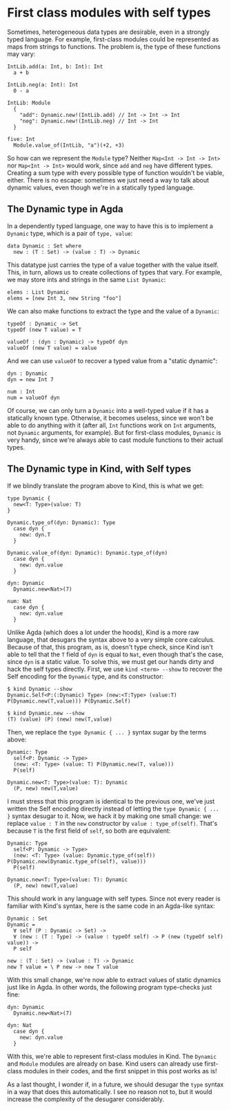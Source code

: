 First class modules with self types
===================================

Sometimes, heterogeneous data types are desirable, even in a strongly typed
language. For example, first-class modules could be represented as maps from
strings to functions. The problem is, the type of these functions may vary:

```
IntLib.add(a: Int, b: Int): Int
  a + b

IntLib.neg(a: Int): Int
  0 - a

IntLib: Module
  {
    "add": Dynamic.new!(IntLib.add) // Int -> Int -> Int
    "neg": Dynamic.new!(IntLib.neg) // Int -> Int
  }

five: Int
  Module.value_of(IntLib, "a")(+2, +3)
```

So how can we represent the `Module` type? Neither `Map<Int -> Int -> Int>` nor
`Map<Int -> Int>` would work, since `add` and `neg` have different types.
Creating a sum type with every possible type of function wouldn't be viable,
either. There is no escape: sometimes we just need a way to talk about dynamic
values, even though we're in a statically typed language.

## The Dynamic type in Agda

In a dependently typed language, one way to have this is to implement a
`Dynamic` type, which is a pair of `type, value`:

```
data Dynamic : Set where
  new : (T : Set) -> (value : T) -> Dynamic
```

This datatype just carries the type of a value together with the value itself.
This, in turn, allows us to create collections of types that vary. For example,
we may store ints and strings in the same `List Dynamic`:

```
elems : List Dynamic
elems = [new Int 3, new String "foo"]
```

We can also make functions to extract the type and the value of a `Dynamic`:

```
typeOf : Dynamic -> Set
typeOf (new T value) = T

valueOf : (dyn : Dynamic) -> typeOf dyn
valueOf (new T value) = value
```

And we can use `valueOf` to recover a typed value from a "static dynamic":

```
dyn : Dynamic
dyn = new Int 7

num : Int
num = valueOf dyn
```

Of course, we can only turn a `Dynamic` into a well-typed value if it has a
statically known type. Otherwise, it becomes useless, since we won't be able to
do anything with it (after all, `Int` functions work on `Int` arguments, not `Dynamic`
arguments, for example). But for first-class modules, `Dynamic` is very handy,
since we're always able to cast module functions to their actual types.

## The Dynamic type in Kind, with Self types

If we blindly translate the program above to Kind, this is what we get:

```
type Dynamic {
  new<T: Type>(value: T)
}

Dynamic.type_of(dyn: Dynamic): Type
  case dyn {
    new: dyn.T
  }

Dynamic.value_of(dyn: Dynamic): Dynamic.type_of(dyn)
  case dyn {
    new: dyn.value
  }

dyn: Dynamic
  Dynamic.new<Nat>(7)

num: Nat
  case dyn {
    new: dyn.value
  }
```

Unlike Agda (which does a lot under the hoods), Kind is a more raw language,
that desugars the syntax above to a very simple core calculus. Because of that,
this program, as is, doesn't type check, since Kind isn't able to tell that the
`T` field of `dyn` is equal to `Nat`, even though that's the case, since `dyn`
is a static value. To solve this, we must get our hands dirty and hack the self
types directly. First, we use `kind <term> --show` to recover the Self encoding
for the `Dynamic` type, and its constructor:

```
$ kind Dynamic --show
Dynamic.Self<P:(:Dynamic) Type> (new:<T:Type> (value:T) P(Dynamic.new(T,value))) P(Dynamic.Self)

$ kind Dynamic.new --show
(T) (value) (P) (new) new(T,value)
```

Then, we replace the `type Dynamic { ... }` syntax sugar by the terms above:

```
Dynamic: Type
  self<P: Dynamic -> Type>
  (new: <T: Type> (value: T) P(Dynamic.new(T, value)))
  P(self)

Dynamic.new<T: Type>(value: T): Dynamic
  (P, new) new(T,value)
```

I must stress that this program is identical to the previous one, we've just
written the Self encoding directly instead of letting the `type Dynamic { ... }`
syntax desugar to it. Now, we hack it by making one small change: we replace
`value : T` in the `new` constructor by `value : type_of(self)`. That's because
`T` is the first field of `self`, so both are equivalent:

```
Dynamic: Type
  self<P: Dynamic -> Type>
  (new: <T: Type> (value: Dynamic.type_of(self)) P(Dynamic.new(Dynamic.type_of(self), value)))
  P(self)

Dynamic.new<T: Type>(value: T): Dynamic
  (P, new) new(T,value)
```

This should work in any language with self types. Since not every reader is
familiar with Kind's syntax, here is the same code in an Agda-like syntax:

```
Dynamic : Set
Dynamic =
  ∀ self (P : Dynamic -> Set) ->
  ∀ (new : (T : Type) -> (value : typeOf self) -> P (new (typeOf self) value)) ->
  P self

new : (T : Set) -> (value : T) -> Dynamic
new T value = \ P new -> new T value
```

With this small change, we're now able to extract values of static dynamics just
like in Agda. In other words, the following program type-checks just fine:

```
dyn: Dynamic
  Dynamic.new<Nat>(7)

dyn: Nat
  case dyn {
    new: dyn.value
  }
```

With this, we're able to represent first-class modules in Kind. The `Dynamic`
and `Module` modules are already on base. Kind users can already use first-class
modules in their codes, and the first snippet in this post works as is!

As a last thought, I wonder if, in a future, we should desugar the `type` 
syntax in a way that does this automatically. I see no reason not to, but
it would increase the complexity of the desugarer considerably.
